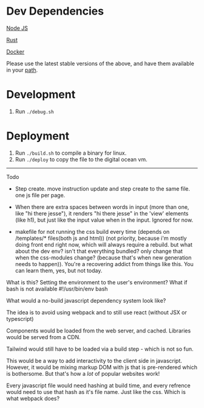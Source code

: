 # Dev Dependencies

[Node JS](https://nodejs.org/en/download/)

[Rust](https://rustup.rs/)

[Docker](https://docs.docker.com/get-docker/)

Please use the latest stable versions of the above, and have them available in your [path](http://www.linfo.org/path_env_var.html#:~:text=PATH%20is%20an%20environmental%20variable,commands%20issued%20by%20a%20user.).

# Development
1. Run `./debug.sh`

# Deployment
1. Run `./build.sh` to compile a binary for linux.
1. Run `./deploy` to copy the file to the digital ocean vm.

---

Todo

- Step create. move instruction update and step create to the same file. one js file per page.

- When there are extra spaces between words in input (more than one, like "hi   there jesse"), it renders "hi there jesse" in the 'view' elements (like h1), but just like the input value when in the input. Ignored for now.

- makefile for not running the css build every time (depends on /templates/* files(both js and html)) (not priority, because i'm mostly doing front end right now, which will always require a rebuild. but what about the dev env? isn't that everything bundled? only change that when the css-modules change? (because that's when new generation needs to happen)). You're a recovering addict from things like this. You can learn them, yes, but not today.

What is this? Setting the environment to the user's environment? What if bash is not available
#!/usr/bin/env bash

<!-- Idea for a copy-paste runnable server:
hardcode database permissions, but not port. Conditional compile then?
curl 'howido'
PORT=80 ./howido

Maybe this is a part of building excitment? I mean, I think it's pretty cool.

The caveat? Understanding memory and I/O! Also, cross compiling.. if there's gonna be 'releases'
-->

What would a no-build javascript dependency system look like?

The idea is to avoid using webpack and to still use react (without JSX or typescript)

Components would be loaded from the web server, and cached. Libraries would be served from a CDN.

Tailwind would still have to be loaded via a build step - which is not so fun.

This would be a way to add interactivity to the client side in javascript. However, it would be mixing markup DOM with js that is pre-rendered which is bothersome. But that's how a *lot* of popular websites work!

Every javascript file would need hashing at build time, and every refrence would need to use that hash as it's file name. Just like the css. Which is what webpack does?